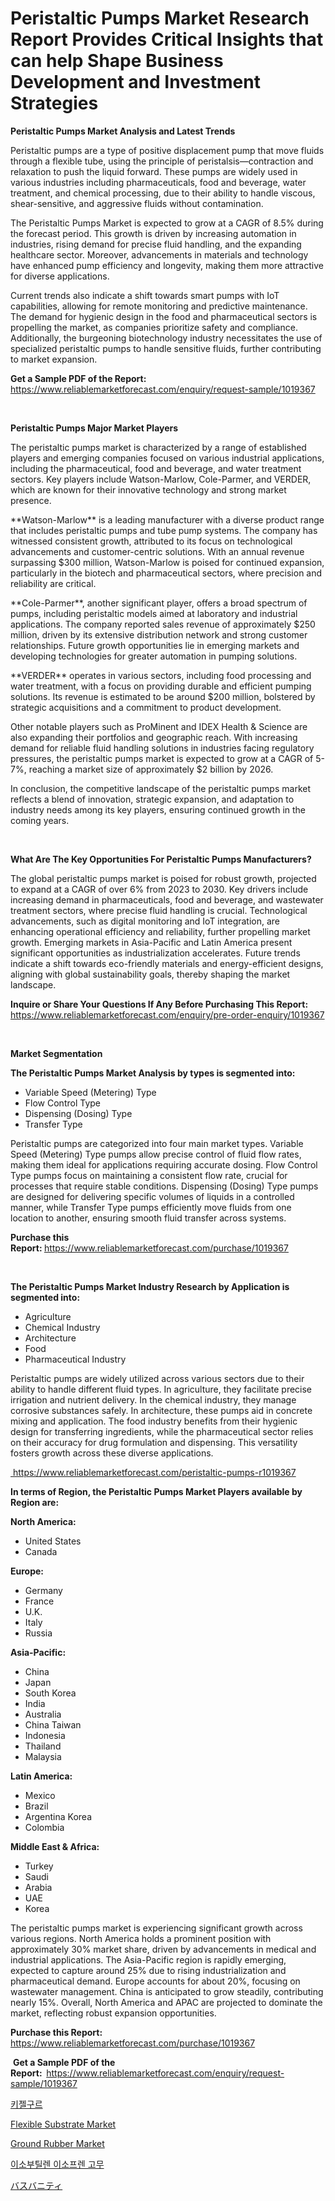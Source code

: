 <p><h1>Peristaltic Pumps Market Research Report Provides Critical Insights that can help Shape Business Development and Investment Strategies</h1></p><p><strong>Peristaltic Pumps Market Analysis and Latest Trends</strong></p>
<p><p>Peristaltic pumps are a type of positive displacement pump that move fluids through a flexible tube, using the principle of peristalsis—contraction and relaxation to push the liquid forward. These pumps are widely used in various industries including pharmaceuticals, food and beverage, water treatment, and chemical processing, due to their ability to handle viscous, shear-sensitive, and aggressive fluids without contamination.</p><p>The Peristaltic Pumps Market is expected to grow at a CAGR of 8.5% during the forecast period. This growth is driven by increasing automation in industries, rising demand for precise fluid handling, and the expanding healthcare sector. Moreover, advancements in materials and technology have enhanced pump efficiency and longevity, making them more attractive for diverse applications. </p><p>Current trends also indicate a shift towards smart pumps with IoT capabilities, allowing for remote monitoring and predictive maintenance. The demand for hygienic design in the food and pharmaceutical sectors is propelling the market, as companies prioritize safety and compliance. Additionally, the burgeoning biotechnology industry necessitates the use of specialized peristaltic pumps to handle sensitive fluids, further contributing to market expansion.</p></p>
<p><strong>Get a Sample PDF of the Report:&nbsp;</strong> <a href="https://www.reliablemarketforecast.com/enquiry/request-sample/1019367">https://www.reliablemarketforecast.com/enquiry/request-sample/1019367</a></p>
<p>&nbsp;</p>
<p><strong>Peristaltic Pumps Major Market Players</strong></p>
<p><p>The peristaltic pumps market is characterized by a range of established players and emerging companies focused on various industrial applications, including the pharmaceutical, food and beverage, and water treatment sectors. Key players include Watson-Marlow, Cole-Parmer, and VERDER, which are known for their innovative technology and strong market presence.</p><p>**Watson-Marlow** is a leading manufacturer with a diverse product range that includes peristaltic pumps and tube pump systems. The company has witnessed consistent growth, attributed to its focus on technological advancements and customer-centric solutions. With an annual revenue surpassing $300 million, Watson-Marlow is poised for continued expansion, particularly in the biotech and pharmaceutical sectors, where precision and reliability are critical.</p><p>**Cole-Parmer**, another significant player, offers a broad spectrum of pumps, including peristaltic models aimed at laboratory and industrial applications. The company reported sales revenue of approximately $250 million, driven by its extensive distribution network and strong customer relationships. Future growth opportunities lie in emerging markets and developing technologies for greater automation in pumping solutions.</p><p>**VERDER** operates in various sectors, including food processing and water treatment, with a focus on providing durable and efficient pumping solutions. Its revenue is estimated to be around $200 million, bolstered by strategic acquisitions and a commitment to product development.</p><p>Other notable players such as ProMinent and IDEX Health & Science are also expanding their portfolios and geographic reach. With increasing demand for reliable fluid handling solutions in industries facing regulatory pressures, the peristaltic pumps market is expected to grow at a CAGR of 5-7%, reaching a market size of approximately $2 billion by 2026.</p><p>In conclusion, the competitive landscape of the peristaltic pumps market reflects a blend of innovation, strategic expansion, and adaptation to industry needs among its key players, ensuring continued growth in the coming years.</p></p>
<p>&nbsp;</p>
<p><strong>What Are The Key Opportunities For Peristaltic Pumps Manufacturers?</strong></p>
<p><p>The global peristaltic pumps market is poised for robust growth, projected to expand at a CAGR of over 6% from 2023 to 2030. Key drivers include increasing demand in pharmaceuticals, food and beverage, and wastewater treatment sectors, where precise fluid handling is crucial. Technological advancements, such as digital monitoring and IoT integration, are enhancing operational efficiency and reliability, further propelling market growth. Emerging markets in Asia-Pacific and Latin America present significant opportunities as industrialization accelerates. Future trends indicate a shift towards eco-friendly materials and energy-efficient designs, aligning with global sustainability goals, thereby shaping the market landscape.</p></p>
<p><strong>Inquire or Share Your Questions If Any Before Purchasing This Report:</strong> <a href="https://www.reliablemarketforecast.com/enquiry/pre-order-enquiry/1019367">https://www.reliablemarketforecast.com/enquiry/pre-order-enquiry/1019367</a></p>
<p>&nbsp;</p>
<p><strong>Market Segmentation</strong></p>
<p><strong>The Peristaltic Pumps Market Analysis by types is segmented into:</strong></p>
<p><ul><li>Variable Speed (Metering) Type</li><li>Flow Control Type</li><li>Dispensing (Dosing) Type</li><li>Transfer Type</li></ul></p>
<p><p>Peristaltic pumps are categorized into four main market types. Variable Speed (Metering) Type pumps allow precise control of fluid flow rates, making them ideal for applications requiring accurate dosing. Flow Control Type pumps focus on maintaining a consistent flow rate, crucial for processes that require stable conditions. Dispensing (Dosing) Type pumps are designed for delivering specific volumes of liquids in a controlled manner, while Transfer Type pumps efficiently move fluids from one location to another, ensuring smooth fluid transfer across systems.</p></p>
<p><strong>Purchase this Report:&nbsp;</strong><a href="https://www.reliablemarketforecast.com/purchase/1019367">https://www.reliablemarketforecast.com/purchase/1019367</a></p>
<p>&nbsp;</p>
<p><strong>The Peristaltic Pumps Market Industry Research by Application is segmented into:</strong></p>
<p><ul><li>Agriculture</li><li>Chemical Industry</li><li>Architecture</li><li>Food</li><li>Pharmaceutical Industry</li></ul></p>
<p><p>Peristaltic pumps are widely utilized across various sectors due to their ability to handle different fluid types. In agriculture, they facilitate precise irrigation and nutrient delivery. In the chemical industry, they manage corrosive substances safely. In architecture, these pumps aid in concrete mixing and application. The food industry benefits from their hygienic design for transferring ingredients, while the pharmaceutical sector relies on their accuracy for drug formulation and dispensing. This versatility fosters growth across these diverse applications.</p></p>
<p><a href="https://www.reliablemarketforecast.com/peristaltic-pumps-r1019367">&nbsp;https://www.reliablemarketforecast.com/peristaltic-pumps-r1019367</a></p>
<p><strong>In terms of Region, the Peristaltic Pumps Market Players available by Region are:</strong></p>
<p>
    <p> <strong> North America: </strong>
        <ul>
            <li>United States</li>
            <li>Canada</li>
        </ul>
        </p> 
    <p> <strong> Europe: </strong>
        <ul>
            <li>Germany</li>
            <li>France</li>
            <li>U.K.</li>
            <li>Italy</li>
            <li>Russia</li>
        </ul>
        </p> 
    <p> <strong> Asia-Pacific: </strong>
        <ul>
            <li>China</li>
            <li>Japan</li>
            <li>South Korea</li>
            <li>India</li>
            <li>Australia</li>
            <li>China Taiwan</li>
            <li>Indonesia</li>
            <li>Thailand</li>
            <li>Malaysia</li>
        </ul>
        </p> 
    <p> <strong> Latin America: </strong>
        <ul>
            <li>Mexico</li>
            <li>Brazil</li>
            <li>Argentina Korea</li>
            <li>Colombia</li>
        </ul>
        </p> 
    <p> <strong> Middle East & Africa: </strong>
        <ul>
            <li>Turkey</li>
            <li>Saudi</li>
            <li>Arabia</li>
            <li>UAE</li>
            <li>Korea</li>
        </ul>
    </p>
    </p>
<p><p>The peristaltic pumps market is experiencing significant growth across various regions. North America holds a prominent position with approximately 30% market share, driven by advancements in medical and industrial applications. The Asia-Pacific region is rapidly emerging, expected to capture around 25% due to rising industrialization and pharmaceutical demand. Europe accounts for about 20%, focusing on wastewater management. China is anticipated to grow steadily, contributing nearly 15%. Overall, North America and APAC are projected to dominate the market, reflecting robust expansion opportunities.</p></p>
<p><strong>Purchase this Report: </strong><a href="https://www.reliablemarketforecast.com/purchase/1019367">https://www.reliablemarketforecast.com/purchase/1019367</a></p>
<p>&nbsp;<strong>Get a Sample PDF of the Report:&nbsp;&nbsp;</strong><a href="https://www.reliablemarketforecast.com/enquiry/request-sample/1019367">https://www.reliablemarketforecast.com/enquiry/request-sample/1019367</a></p>
<p><strong></strong></p>
<p><p><a href="https://medium.com/@lottiejerde2023/kieselgur-market-%EC%9D%98-%EA%B8%80%EB%A1%9C%EB%B2%8C-%EC%8B%9C%EC%9E%A5-%EA%B0%9C%EC%9A%94%EB%8A%94-%EC%A0%84-%EC%84%B8%EA%B3%84-%EB%B0%8F-%EC%A3%BC%EC%9A%94-%EC%8B%9C%EC%9E%A5%EC%9D%98-%EC%82%B0%EC%97%85%EC%97%90-%EC%98%81%ED%96%A5%EC%9D%84-%EB%AF%B8%EC%B9%98%EB%8A%94-%EC%A3%BC%EC%9A%94-%ED%8A%B8%EB%A0%8C%EB%93%9C%EC%97%90-%EB%8C%80%ED%95%9C-%EB%8F%85%ED%8A%B9%ED%95%9C-%EA%B4%80%EC%A0%90%EC%9D%84-%EC%A0%9C%EA%B3%B5%ED%95%A9%EB%8B%88%EB%8B%A4-d8cc9cd0db50">키젤구르</a></p><p><a href="https://issuu.com/reportprime-2/docs/flexible-substrate-market-size-2030_dec2b6b0e18cc3">Flexible Substrate Market</a></p><p><a href="https://www.linkedin.com/pulse/future-ready-strategic-insights-global-ground-rubber-market-tztpe?trackingId=cFahaclvSoaIHuoTHwgQ%2Bw%3D%3D">Ground Rubber Market</a></p><p><a href="https://medium.com/@lottiejerde2023/%EC%84%B8%EA%B3%84-isobutylene-isoprene-rubber-market-%EC%9D%80-2024%EC%97%90%EC%84%9C-2031%EB%A1%9C-%EC%97%B0%ED%8F%89%EA%B7%A0-%EC%A6%9D%EA%B0%80%EC%9C%A8%EC%9D%84-%EB%B3%B4%EC%9D%BC-%EA%B2%83%EC%9C%BC%EB%A1%9C-%EC%98%88%EC%83%81%EB%90%A9%EB%8B%88%EB%8B%A4-098aba0c6e54">이소부틸렌 이소프렌 고무</a></p><p><a href="https://medium.com/@jeannesawayn2023/bath-vanity-market-%E3%81%AE%E3%82%B0%E3%83%AD%E3%83%BC%E3%83%90%E3%83%AB%E5%B8%82%E5%A0%B4%E6%A6%82%E8%A6%81%E3%81%AF-%E4%B8%96%E7%95%8C%E3%81%8A%E3%82%88%E3%81%B3%E4%B8%BB%E8%A6%81%E5%B8%82%E5%A0%B4%E3%81%AB%E3%81%8A%E3%81%91%E3%82%8B%E6%A5%AD%E7%95%8C%E3%81%AB%E5%BD%B1%E9%9F%BF%E3%82%92%E4%B8%8E%E3%81%88%E3%82%8B%E4%B8%BB%E8%A6%81%E3%81%AA%E3%83%88%E3%83%AC%E3%83%B3%E3%83%89%E3%81%AB%E3%81%A4%E3%81%84%E3%81%A6-%E7%8B%AC%E8%87%AA%E3%81%AE%E8%A6%96%E7%82%B9%E3%82%92%E6%8F%90%E4%BE%9B%E3%81%97%E3%81%BE%E3%81%99-911c1436f973">バスバニティ</a></p></p>